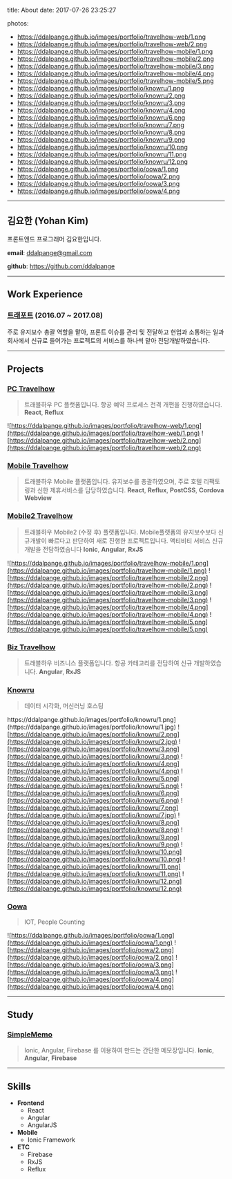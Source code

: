 title: About
date: 2017-07-26 23:25:27

photos:
- https://ddalpange.github.io/images/portfolio/travelhow-web/1.png
- https://ddalpange.github.io/images/portfolio/travelhow-web/2.png
- https://ddalpange.github.io/images/portfolio/travelhow-mobile/1.png
- https://ddalpange.github.io/images/portfolio/travelhow-mobile/2.png
- https://ddalpange.github.io/images/portfolio/travelhow-mobile/3.png
- https://ddalpange.github.io/images/portfolio/travelhow-mobile/4.png
- https://ddalpange.github.io/images/portfolio/travelhow-mobile/5.png
- https://ddalpange.github.io/images/portfolio/knowru/1.png
- https://ddalpange.github.io/images/portfolio/knowru/2.png
- https://ddalpange.github.io/images/portfolio/knowru/3.png
- https://ddalpange.github.io/images/portfolio/knowru/4.png
- https://ddalpange.github.io/images/portfolio/knowru/6.png
- https://ddalpange.github.io/images/portfolio/knowru/7.png
- https://ddalpange.github.io/images/portfolio/knowru/8.png
- https://ddalpange.github.io/images/portfolio/knowru/9.png
- https://ddalpange.github.io/images/portfolio/knowru/10.png
- https://ddalpange.github.io/images/portfolio/knowru/11.png
- https://ddalpange.github.io/images/portfolio/knowru/12.png
- https://ddalpange.github.io/images/portfolio/oowa/1.png
- https://ddalpange.github.io/images/portfolio/oowa/2.png
- https://ddalpange.github.io/images/portfolio/oowa/3.png
- https://ddalpange.github.io/images/portfolio/oowa/4.png
---

## 김요한 (Yohan Kim)

프론트엔드 프로그래머 김요한입니다.


**email**: ddalpange@gmail.com

**github**: https://github.com/ddalpange

---

## Work Experience

### [트래포트](https://m.travelhow.com) (2016.07 ~ 2017.08)

주로 유지보수 총괄 역할을 맡아, 프론트 이슈를 관리 및 전달하고 현업과 소통하는 일과<br/>
회사에서 신규로 들어가는 프로젝트의 서비스를 하나씩 맡아 전담개발하였습니다. 

---

## Projects
### [PC Travelhow](https://www.travelhow.com)
> 트래블하우 PC 플랫폼입니다. 항공 예약 프로세스 전격 개편을 진행하였습니다. 
**React**, **Reflux**

![https://ddalpange.github.io/images/portfolio/travelhow-web/1.png](https://ddalpange.github.io/images/portfolio/travelhow-web/1.png)
![https://ddalpange.github.io/images/portfolio/travelhow-web/2.png](https://ddalpange.github.io/images/portfolio/travelhow-web/2.png)

### [Mobile Travelhow](https://m.travelhow.com)
> 트래블하우 Mobile 플랫폼입니다. 유지보수를 총괄하였으며, 주로 호텔 리팩토링과 신한 제휴서비스를 담당하였습니다.
**React**, **Reflux**, **PostCSS**, **Cordova Webview**

### [Mobile2 Travelhow](https://mm.travelhow.com)
> 트래블하우 Mobile2 (수정 후) 플랫폼입니다. Mobile플랫폼의 유지보수보다 신규개발이 빠르다고 판단하여 새로 진행한 프로젝트입니다. 액티비티 서비스 신규개발을 전담하였습니다
**Ionic**, **Angular**, **RxJS**

![https://ddalpange.github.io/images/portfolio/travelhow-mobile/1.png](https://ddalpange.github.io/images/portfolio/travelhow-mobile/1.png)
![https://ddalpange.github.io/images/portfolio/travelhow-mobile/2.png](https://ddalpange.github.io/images/portfolio/travelhow-mobile/2.png)
![https://ddalpange.github.io/images/portfolio/travelhow-mobile/3.png](https://ddalpange.github.io/images/portfolio/travelhow-mobile/3.png)
![https://ddalpange.github.io/images/portfolio/travelhow-mobile/4.png](https://ddalpange.github.io/images/portfolio/travelhow-mobile/4.png)
![https://ddalpange.github.io/images/portfolio/travelhow-mobile/5.png](https://ddalpange.github.io/images/portfolio/travelhow-mobile/5.png)

### [Biz Travelhow](https://biz.travelhow.biz)
> 트래블하우 비즈니스 플랫폼입니다. 항공 카테고리를 전담하여 신규 개발하였습니다.
**Angular**, **RxJS**

### [Knowru](https://www.knowru.com)
> 데이터 시각화, 머신러닝 호스팅

<div class="justified-gallery>

![https://ddalpange.github.io/images/portfolio/knowru/1.png](https://ddalpange.github.io/images/portfolio/knowru/1.jpg)
![https://ddalpange.github.io/images/portfolio/knowru/2.png](https://ddalpange.github.io/images/portfolio/knowru/2.jpg)
![https://ddalpange.github.io/images/portfolio/knowru/3.png](https://ddalpange.github.io/images/portfolio/knowru/3.png)
![https://ddalpange.github.io/images/portfolio/knowru/4.png](https://ddalpange.github.io/images/portfolio/knowru/4.png)
![https://ddalpange.github.io/images/portfolio/knowru/5.png](https://ddalpange.github.io/images/portfolio/knowru/5.png)
![https://ddalpange.github.io/images/portfolio/knowru/6.png](https://ddalpange.github.io/images/portfolio/knowru/6.png)
![https://ddalpange.github.io/images/portfolio/knowru/7.png](https://ddalpange.github.io/images/portfolio/knowru/7.jpg)
![https://ddalpange.github.io/images/portfolio/knowru/8.png](https://ddalpange.github.io/images/portfolio/knowru/8.png)
![https://ddalpange.github.io/images/portfolio/knowru/9.png](https://ddalpange.github.io/images/portfolio/knowru/9.png)
![https://ddalpange.github.io/images/portfolio/knowru/10.png](https://ddalpange.github.io/images/portfolio/knowru/10.png)
![https://ddalpange.github.io/images/portfolio/knowru/11.png](https://ddalpange.github.io/images/portfolio/knowru/11.png)
![https://ddalpange.github.io/images/portfolio/knowru/12.png](https://ddalpange.github.io/images/portfolio/knowru/12.png)

</div>


### [Oowa](https://oowa.io)
> IOT, People Counting

![https://ddalpange.github.io/images/portfolio/oowa/1.png](https://ddalpange.github.io/images/portfolio/oowa/1.png)
![https://ddalpange.github.io/images/portfolio/oowa/2.png](https://ddalpange.github.io/images/portfolio/oowa/2.png)
![https://ddalpange.github.io/images/portfolio/oowa/3.png](https://ddalpange.github.io/images/portfolio/oowa/3.png)
![https://ddalpange.github.io/images/portfolio/oowa/4.png](https://ddalpange.github.io/images/portfolio/oowa/4.png)

---

## Study
### [SimpleMemo](https://github.com/ddalpange/simple-memo)
> Ionic, Angular, Firebase 를 이용하여 만드는 간단한 메모장입니다.
**Ionic**, **Angular**, **Firebase**

---

## Skills
* **Frontend**
    * React
    * Angular
    * AngularJS
* **Mobile**
    * Ionic Framework
* **ETC**
    * Firebase
    * RxJS
    * Reflux